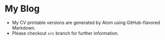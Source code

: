 My Blog
=======

- My CV printable versions are generated by Atom using GitHub-flavored
Markdown.
- Please checkout `src` branch for further information.
